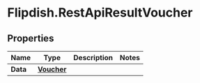 # Flipdish.RestApiResultVoucher

## Properties

Name | Type | Description | Notes
------------ | ------------- | ------------- | -------------
**Data** | [**Voucher**](Voucher.md) |  | 


